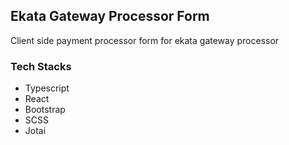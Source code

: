 ## Ekata Gateway Processor Form

Client side payment processor form for ekata gateway processor

### Tech Stacks

-   Typescript
-   React
-   Bootstrap
-   SCSS
-   Jotai
